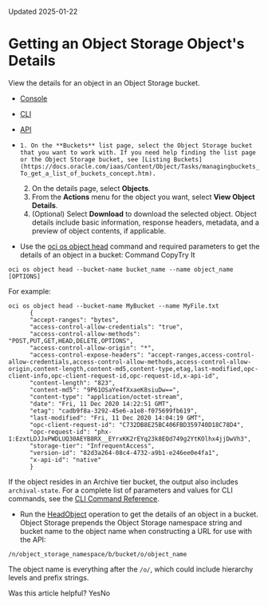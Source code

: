 Updated 2025-01-22
# Getting an Object Storage Object's Details
View the details for an object in an Object Storage bucket.
  * [Console](https://docs.oracle.com/en-us/iaas/Content/Object/Tasks/managingobjects_topic-To_get_object_details.htm)
  * [CLI](https://docs.oracle.com/en-us/iaas/Content/Object/Tasks/managingobjects_topic-To_get_object_details.htm)
  * [API](https://docs.oracle.com/en-us/iaas/Content/Object/Tasks/managingobjects_topic-To_get_object_details.htm)


  *     1. On the **Buckets** list page, select the Object Storage bucket that you want to work with. If you need help finding the list page or the Object Storage bucket, see [Listing Buckets](https://docs.oracle.com/iaas/Content/Object/Tasks/managingbuckets_topic-To_get_a_list_of_buckets_concept.htm).
    2. On the details page, select **Objects**.
    3. From the **Actions** menu for the object you want, select **View Object Details**.
    4. (Optional) Select **Download** to download the selected object.
Object details include basic information, response headers, metadata, and a preview of object contents, if applicable.
  * Use the [oci os object head](https://docs.oracle.com/iaas/tools/oci-cli/latest/oci_cli_docs/cmdref/os/object/head.html) command and required parameters to get the details of an object in a bucket:
Command
CopyTry It
```
oci os object head --bucket-name bucket_name --name object_name [OPTIONS]
```

For example:
```
oci os object head --bucket-name MyBucket --name MyFile.txt
      {
      "accept-ranges": "bytes",
      "access-control-allow-credentials": "true",
      "access-control-allow-methods": "POST,PUT,GET,HEAD,DELETE,OPTIONS",
      "access-control-allow-origin": "*",
      "access-control-expose-headers": "accept-ranges,access-control-allow-credentials,access-control-allow-methods,access-control-allow-origin,content-length,content-md5,content-type,etag,last-modified,opc-client-info,opc-client-request-id,opc-request-id,x-api-id",
      "content-length": "823",
      "content-md5": "9P61OSaYe4fXxaeK8siuDw==",
      "content-type": "application/octet-stream",
      "date": "Fri, 11 Dec 2020 14:22:51 GMT",
      "etag": "cadb9f8a-3292-45e6-a1e8-f075699fb619",
      "last-modified": "Fri, 11 Dec 2020 14:04:19 GMT",
      "opc-client-request-id": "C732DB8E25BC406FBD359740D18C78D4",
      "opc-request-id": "phx-1:EzxtLDJJxPWDLUQ30AEYB8RX__EYrxKK2rEYq23k8EQd749g2YtKOlhx4jjDwVh3",
      "storage-tier": "InfrequentAccess",
      "version-id": "82d3a264-08c4-4732-a9b1-e246ee0e4fa1", 
      "x-api-id": "native"
      }
```

If the object resides in an Archive tier bucket, the output also includes `archival-state`.
For a complete list of parameters and values for CLI commands, see the [CLI Command Reference](https://docs.oracle.com/iaas/tools/oci-cli/latest).
  * Run the [HeadObject](https://docs.oracle.com/iaas/api/#/en/objectstorage/latest/Object/HeadObject) operation to get the details of an object in a bucket.
Object Storage prepends the Object Storage namespace string and bucket name to the object name when constructing a URL for use with the API:
```
/n/object_storage_namespace/b/bucket/o/object_name
```

The object name is everything after the `/o/`, which could include hierarchy levels and prefix strings. 


Was this article helpful?
YesNo

